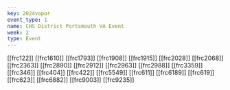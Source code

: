 ```yaml
---
key: 2024vapor
event_type: 1
name: CHS District Portsmouth VA Event
week: 2
type: Event
---
```

[[frc122]]
[[frc1610]]
[[frc1793]]
[[frc1908]]
[[frc1915]]
[[frc2028]]
[[frc2068]]
[[frc2363]]
[[frc2890]]
[[frc2912]]
[[frc2963]]
[[frc2988]]
[[frc3359]]
[[frc346]]
[[frc404]]
[[frc422]]
[[frc5549]]
[[frc611]]
[[frc6189]]
[[frc619]]
[[frc623]]
[[frc6882]]
[[frc9003]]
[[frc9235]]
